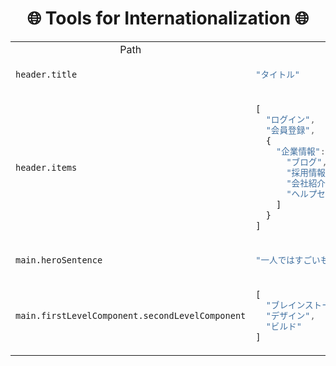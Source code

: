 <h1 align="center">🌐 Tools for Internationalization 🌐</h1>

<table>
<tr align="center">
<td>Path</td>
<td>JA</td>
<td>EN</td>
</tr><tr></tr>
<tr></tr><tr>
<td>

```
header.title
```

</td>

<td>

```js
"タイトル"
```

</td>
<td>

```js
"Title"
```

</td>

</tr>
<tr></tr><tr>
<td>

```
header.items
```

</td>

<td>

```js
[
  "ログイン",
  "会員登録",
  {
    "企業情報": [
      "ブログ",
      "採用情報",
      "会社紹介",
      "ヘルプセンター"
    ]
  }
]
```

</td>
<td>

```js
[
  "Log in",
  "Sign up",
  {
    "Company": [
      "Blog",
      "Careers",
      "Our story",
      "Help Center"
    ]
  }
]
```

</td>

</tr>
<tr></tr><tr>
<td>

```
main.heroSentence
```

</td>

<td>

```js
"一人ではすごいものは完成できない。"
```

</td>
<td>

```js
"Nothing great is made alone."
```

</td>

</tr>
<tr></tr><tr>
<td>

```
main.firstLevelComponent.secondLevelComponent
```

</td>

<td>

```js
[
  "ブレインストーミング",
  "デザイン",
  "ビルド"
]
```

</td>
<td>

```js
[
  "Brainstorm",
  "Design",
  "Build"
]
```

</td>

</tr>
</table>
